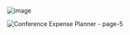 ![image](https://github.com/user-attachments/assets/f97eb6f3-1dde-46e6-9f35-554153dc7c36)

![Conference Expense Planner - page-5](https://github.com/user-attachments/assets/db8d7c13-5568-4fee-b972-bbc38faedb82)
